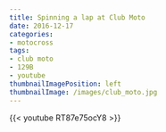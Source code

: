```yaml
---
title: Spinning a lap at Club Moto
date: 2016-12-17
categories:
- motocross
tags:
- club moto
- 129B
- youtube
thumbnailImagePosition: left
thumbnailImage: /images/club_moto.jpg
---
```


{{< youtube RT87e75ocY8 >}}
